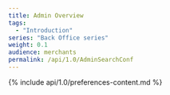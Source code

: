 ```yaml
---
title: Admin Overview
tags:
  - "Introduction"
series: "Back Office series"
weight: 0.1
audience: merchants
permalink: /api/1.0/AdminSearchConf
---
```

{% include api/1.0/preferences-content.md %}
